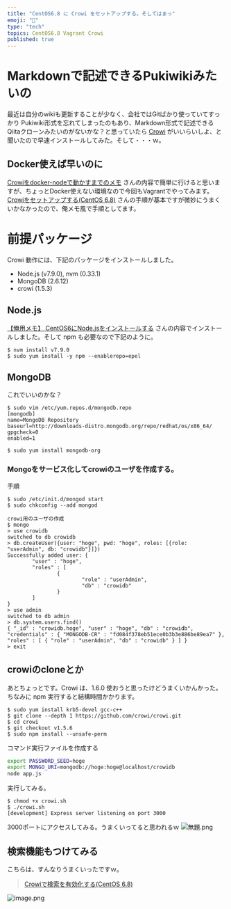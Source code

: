 ```yaml
---
title: "CentOS6.8 に Crowi をセットアップする。そしてはまっ"
emoji: "📝"
type: "tech"
topics: CentOS6.8 Vagrant Crowi
published: true
---
```


# Markdownで記述できるPukiwikiみたいの
最近は自分のwikiも更新することが少なく、会社ではGitばかり使っていてすっかり Pukiwiki形式を忘れてしまったのもあり、Markdown形式で記述できるQiitaクローンみたいのがないかな？と思っていたら [Crowi](http://site.crowi.wiki/) がいいらいしよ、と聞いたので早速インストールしてみた。そして・・・ｗ。

## Docker使えば早いのに
[Crowiをdocker-nodeで動かすまでのメモ](http://qiita.com/nooby/items/9b197c2b666d6b8371e1) さんの内容で簡単に行けると思いますが、ちょっとDocker使えない環境なので今回もVagrantでやってみます。
[Crowiをセットアップする(CentOS 6.8)](http://qiita.com/oshuya/items/bd12cd40d4ba49c3f00b) さんの手順が基本ですが微妙にうまくいかなかったので、俺メモ風で手順としてます。

# 前提パッケージ
Crowi 動作には、下記のパッケージをインストールしました。

- Node.js (v7.9.0), nvm (0.33.1)
- MongoDB (2.6.12)
- crowi (1.5.3)

## Node.js
[【俺用メモ】 CentOS6にNode.jsをインストールする](http://qiita.com/ozawan/items/86ca7551d59005128892#nvm%E3%81%A7%E3%82%A4%E3%83%B3%E3%82%B9%E3%83%88%E3%83%BC%E3%83%AB%E3%81%99%E3%82%8B%E5%A0%B4%E5%90%88) さんの内容でインストールしました。そして npm も必要なので下記のように。

```bash:
$ nvm install v7.9.0
$ sudo yum install -y npm --enablerepo=epel
```

## MongoDB 
これでいいのかな？

```bash:
$ sudo vim /etc/yum.repos.d/mongodb.repo
[mongodb]
name=MongoDB Repository
baseurl=http://downloads-distro.mongodb.org/repo/redhat/os/x86_64/
gpgcheck=0
enabled=1

$ sudo yum install mongodb-org
```

### Mongoをサービス化してcrowiのユーザを作成する。
手順

```bash:
$ sudo /etc/init.d/mongod start
$ sudo chkconfig --add mongod 
```

```bash:
crowi用のユーザの作成
$ mongo
> use crowidb
switched to db crowidb
> db.createUser({user: "hoge", pwd: "hoge", roles: [{role: "userAdmin", db: "crowidb"}]})
Successfully added user: {
        "user" : "hoge",
        "roles" : [
                {
                        "role" : "userAdmin",
                        "db" : "crowidb"
                }
        ]
}
> use admin
switched to db admin
> db.system.users.find()
{ "_id" : "crowidb.hoge", "user" : "hoge", "db" : "crowidb", "credentials" : { "MONGODB-CR" : "fd084f378eb51ece0b3b3e886be89ea7" }, "roles" : [ { "role" : "userAdmin", "db" : "crowidb" } ] }
> exit
```

## crowiのcloneとか
あとちょっとです。Crowi は、1.6.0 使おうと思ったけどうまくいかんかった。
ちなみに npm 実行すると結構時間かかります。

```bash:
$ sudo yum install krb5-devel gcc-c++
$ git clone --depth 1 https://github.com/crowi/crowi.git
$ cd crowi
$ git checkout v1.5.6
$ sudo npm install --unsafe-perm
```

コマンド実行ファイルを作成する

```bash:crowi.sh
export PASSWORD_SEED=hoge
export MONGO_URI=mongodb://hoge:hoge@localhost/crowidb
node app.js
```

実行してみる。

```bash:
$ chmod +x crowi.sh
$ ./crowi.sh
[development] Express server listening on port 3000
```

3000ポートにアクセスしてみる。うまくいってると思われるｗ
![無題.png](https://qiita-image-store.s3.amazonaws.com/0/44540/81f6a145-3697-82f6-aed8-1242c670305c.png)

## 検索機能もつけてみる
こちらは、すんなりうまくいったですｗ。
> [Crowiで検索を有効化する(CentOS 6.8)](http://qiita.com/oshuya/items/05883de5cc275d87a7b8)

![image.png](https://qiita-image-store.s3.amazonaws.com/0/44540/13a52de0-0899-03c0-17dc-b3ffcd51b41e.png)


